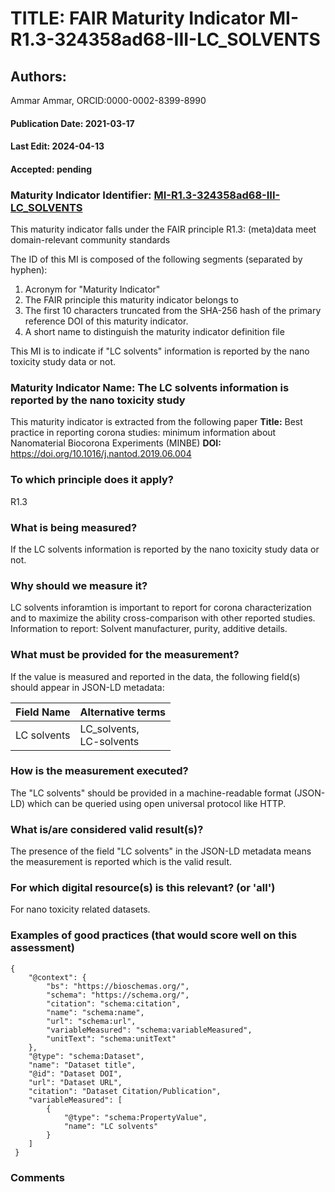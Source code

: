 # TITLE: FAIR Maturity Indicator MI-R1.3-324358ad68-III-LC_SOLVENTS

## Authors: 
Ammar Ammar, ORCID:0000-0002-8399-8990

#### Publication Date: 2021-03-17
#### Last Edit: 2024-04-13
#### Accepted: pending

### Maturity Indicator Identifier: [MI-R1.3-324358ad68-III-LC_SOLVENTS](https://w3id.org/nsdra/maturity-indicator/readme/MI-R1.3-324358ad68-III-LC_SOLVENTS)

This maturity indicator falls under the FAIR principle R1.3:
(meta)data meet domain-relevant community standards

The ID of this MI is composed of the following segments (separated by hyphen):
1. Acronym for "Maturity Indicator"
1. The FAIR principle this maturity indicator belongs to
1. The first 10 characters truncated from the SHA-256 hash of the primary reference DOI of this maturity indicator.
1. A short name to distinguish the maturity indicator definition file

This MI is to indicate if "LC solvents" information is reported by the nano toxicity study data or not.

### Maturity Indicator Name:  The LC solvents information is reported by the nano toxicity study

This maturity indicator is extracted from the following paper 
**Title:** Best practice in reporting corona studies: minimum information about Nanomaterial Biocorona Experiments (MINBE)
**DOI:** https://doi.org/10.1016/j.nantod.2019.06.004

### To which principle does it apply?  
R1.3

### What is being measured?
If the LC solvents information is reported by the nano toxicity study data or not.

### Why should we measure it?
LC solvents inforamtion is important to report for corona characterization and
to maximize the ability cross-comparison with other reported studies. Information to report:
Solvent manufacturer, purity, additive details.

### What must be provided for the measurement?
If the value is measured and reported in the data, the following field(s) should appear in JSON-LD metadata: 

| Field Name      | Alternative terms            |
| --------------- | ---------------------------- |
| LC solvents     | LC_solvents,<br>LC-solvents  |

### How is the measurement executed?
The "LC solvents" should be provided in a machine-readable format (JSON-LD) which can be queried using open universal protocol like HTTP.

### What is/are considered valid result(s)?
The presence of the field "LC solvents" in the JSON-LD metadata means the measurement is reported which is the valid result.

### For which digital resource(s) is this relevant? (or 'all')
For nano toxicity related datasets.  

### Examples of good practices (that would score well on this assessment)
```{json}
{
 	"@context": {
 		"bs": "https://bioschemas.org/",
 		"schema": "https://schema.org/",
 		"citation": "schema:citation",
 		"name": "schema:name",
 		"url": "schema:url",
 		"variableMeasured": "schema:variableMeasured",
 		"unitText": "schema:unitText"
 	},
 	"@type": "schema:Dataset",
 	"name": "Dataset title",
 	"@id": "Dataset DOI",
 	"url": "Dataset URL",
 	"citation": "Dataset Citation/Publication",
 	"variableMeasured": [
 		{
 			"@type": "schema:PropertyValue",
 			"name": "LC solvents"
 		}
 	]
 }
```

### Comments

